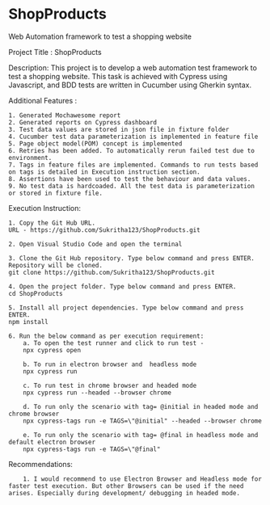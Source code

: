 # ShopProducts
Web Automation framework to test a shopping website

Project Title : ShopProducts

Description: 
This project is to develop a web automation test framework to test a shopping website.  This task is achieved with Cypress using Javascript, and BDD tests are written in Cucumber using Gherkin syntax. 
 

Additional Features :

	1. Generated Mochawesome report
	2. Generated reports on Cypress dashboard
	3. Test data values are stored in json file in fixture folder
	4. Cucumber test data parameterization is implemented in feature file
	5. Page object model(POM) concept is implemented
	6. Retries has been added. To automatically rerun failed test due to environment. 
	7. Tags in feature files are implemented. Commands to run tests based on tags is detailed in Execution instruction section. 
	8. Assertions have been used to test the behaviour and data values.
 	9. No test data is hardcoaded. All the test data is parameterization or stored in fixture file.

	

Execution Instruction:

	1. Copy the Git Hub URL.
	URL - https://github.com/Sukritha123/ShopProducts.git
	
	2. Open Visual Studio Code and open the terminal

	3. Clone the Git Hub repository. Type below command and press ENTER. Repository will be cloned.
	git clone https://github.com/Sukritha123/ShopProducts.git

	4. Open the project folder. Type below command and press ENTER.
	cd ShopProducts
	
	5. Install all project dependencies. Type below command and press ENTER.
	npm install

	6. Run the below command as per execution requirement:
		a. To open the test runner and click to run test - 
		npx cypress open 
		
		b. To run in electron browser and  headless mode
		npx cypress run
		
		c. To run test in chrome browser and headed mode
		npx cypress run --headed --browser chrome  
		
		d. To run only the scenario with tag= @initial in headed mode and chrome browser
		npx cypress-tags run -e TAGS=\"@initial" --headed --browser chrome  
		
		e. To run only the scenario with tag= @final in headless mode and default electron browser
		npx cypress-tags run -e TAGS=\"@final" 
  
		
Recommendations: 

		1. I would recommend to use Electron Browser and Headless mode for faster test execution. But other Browsers can be used if the need arises. Especially during development/ debugging in headed mode. 
		

